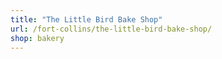 ```yaml
---
title: "The Little Bird Bake Shop"
url: /fort-collins/the-little-bird-bake-shop/
shop: bakery
---
```

